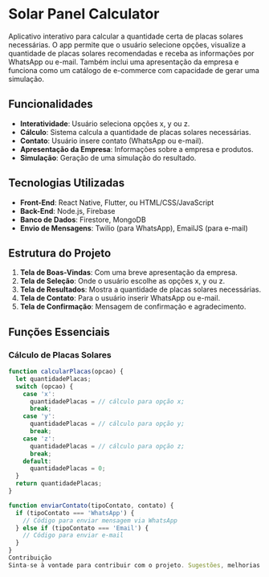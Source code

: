 
# Solar Panel Calculator

Aplicativo interativo para calcular a quantidade certa de placas solares necessárias. O app permite que o usuário selecione opções, visualize a quantidade de placas solares recomendadas e receba as informações por WhatsApp ou e-mail. Também inclui uma apresentação da empresa e funciona como um catálogo de e-commerce com capacidade de gerar uma simulação.

## Funcionalidades

- **Interatividade**: Usuário seleciona opções x, y ou z.
- **Cálculo**: Sistema calcula a quantidade de placas solares necessárias.
- **Contato**: Usuário insere contato (WhatsApp ou e-mail).
- **Apresentação da Empresa**: Informações sobre a empresa e produtos.
- **Simulação**: Geração de uma simulação do resultado.

## Tecnologias Utilizadas

- **Front-End**: React Native, Flutter, ou HTML/CSS/JavaScript
- **Back-End**: Node.js, Firebase
- **Banco de Dados**: Firestore, MongoDB
- **Envio de Mensagens**: Twilio (para WhatsApp), EmailJS (para e-mail)

## Estrutura do Projeto

1. **Tela de Boas-Vindas**: Com uma breve apresentação da empresa.
2. **Tela de Seleção**: Onde o usuário escolhe as opções x, y ou z.
3. **Tela de Resultados**: Mostra a quantidade de placas solares necessárias.
4. **Tela de Contato**: Para o usuário inserir WhatsApp ou e-mail.
5. **Tela de Confirmação**: Mensagem de confirmação e agradecimento.

## Funções Essenciais

### Cálculo de Placas Solares

```javascript
function calcularPlacas(opcao) {
  let quantidadePlacas;
  switch (opcao) {
    case 'x':
      quantidadePlacas = // cálculo para opção x;
      break;
    case 'y':
      quantidadePlacas = // cálculo para opção y;
      break;
    case 'z':
      quantidadePlacas = // cálculo para opção z;
      break;
    default:
      quantidadePlacas = 0;
  }
  return quantidadePlacas;
}

function enviarContato(tipoContato, contato) {
  if (tipoContato === 'WhatsApp') {
    // Código para enviar mensagem via WhatsApp
  } else if (tipoContato === 'Email') {
    // Código para enviar e-mail
  }
}
Contribuição
Sinta-se à vontade para contribuir com o projeto. Sugestões, melhorias e correções são sempre bem-vindas.

